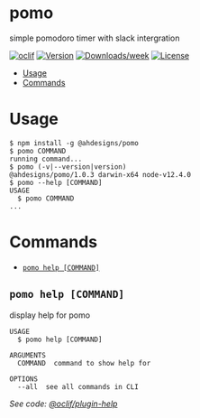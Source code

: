pomo
====

simple pomodoro timer with slack intergration

[![oclif](https://img.shields.io/badge/cli-oclif-brightgreen.svg)](https://oclif.io)
[![Version](https://img.shields.io/npm/v/pomo.svg)](https://npmjs.org/package/pomo)
[![Downloads/week](https://img.shields.io/npm/dw/pomo.svg)](https://npmjs.org/package/pomo)
[![License](https://img.shields.io/npm/l/pomo.svg)](https://github.com/AHDesigns/pomo/blob/master/package.json)

<!-- toc -->
* [Usage](#usage)
* [Commands](#commands)
<!-- tocstop -->
# Usage
<!-- usage -->
```sh-session
$ npm install -g @ahdesigns/pomo
$ pomo COMMAND
running command...
$ pomo (-v|--version|version)
@ahdesigns/pomo/1.0.3 darwin-x64 node-v12.4.0
$ pomo --help [COMMAND]
USAGE
  $ pomo COMMAND
...
```
<!-- usagestop -->
# Commands
<!-- commands -->
* [`pomo help [COMMAND]`](#pomo-help-command)

## `pomo help [COMMAND]`

display help for pomo

```
USAGE
  $ pomo help [COMMAND]

ARGUMENTS
  COMMAND  command to show help for

OPTIONS
  --all  see all commands in CLI
```

_See code: [@oclif/plugin-help](https://github.com/oclif/plugin-help/blob/v2.2.1/src/commands/help.ts)_
<!-- commandsstop -->
